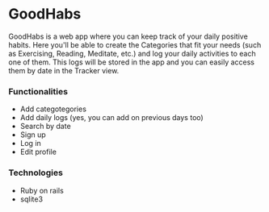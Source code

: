 # GoodHabs

GoodHabs is a web app where you can keep track of your daily positive habits. Here you'll be able to create the Categories that fit your needs (such as Exercising, Reading, Meditate, etc.) and log your daily activities to each one of them. This logs will be stored in the app and you can easily access them by date in the Tracker view.

### Functionalities

- Add categotegories
- Add daily logs (yes, you can add on previous days too)
- Search by date
- Sign up
- Log in
- Edit profile

### Technologies
- Ruby on rails
- sqlite3
